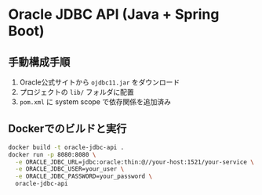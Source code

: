 # Oracle JDBC API (Java + Spring Boot)

## 手動構成手順

1. Oracle公式サイトから `ojdbc11.jar` をダウンロード
2. プロジェクトの `lib/` フォルダに配置
3. `pom.xml` に system scope で依存関係を追加済み

## Dockerでのビルドと実行

```bash
docker build -t oracle-jdbc-api .
docker run -p 8080:8080 \
  -e ORACLE_JDBC_URL=jdbc:oracle:thin:@//your-host:1521/your-service \
  -e ORACLE_JDBC_USER=your_user \
  -e ORACLE_JDBC_PASSWORD=your_password \
  oracle-jdbc-api
